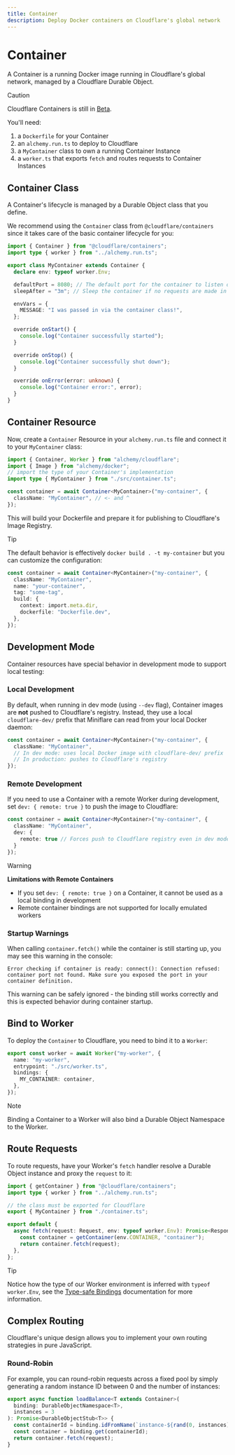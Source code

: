 ```yaml
---
title: Container
description: Deploy Docker containers on Cloudflare's global network
---
```


# Container

A Container is a running Docker image running in Cloudflare's global network, managed by a Cloudflare Durable Object.

> [!CAUTION]
> Cloudflare Containers is still in [Beta](https://blog.cloudflare.com/containers-are-available-in-public-beta-for-simple-global-and-programmable/).

You'll need:

1. a `Dockerfile` for your Container
2. an `alchemy.run.ts` to deploy to Cloudflare
3. a `MyContainer` class to own a running Container Instance
4. a `worker.ts` that exports `fetch` and routes requests to Container Instances

## Container Class

A Container's lifecycle is managed by a Durable Object class that you define.

We recommend using the `Container` class from `@cloudflare/containers` since it takes care of the basic container lifecycle for you:

```ts
import { Container } from "@cloudflare/containers";
import type { worker } from "../alchemy.run.ts";

export class MyContainer extends Container {
  declare env: typeof worker.Env;

  defaultPort = 8080; // The default port for the container to listen on
  sleepAfter = "3m"; // Sleep the container if no requests are made in this timeframe

  envVars = {
    MESSAGE: "I was passed in via the container class!",
  };

  override onStart() {
    console.log("Container successfully started");
  }

  override onStop() {
    console.log("Container successfully shut down");
  }

  override onError(error: unknown) {
    console.log("Container error:", error);
  }
}
```

## Container Resource

Now, create a `Container` Resource in your `alchemy.run.ts` file and connect it to your `MyContainer` class:

```ts
import { Container, Worker } from "alchemy/cloudflare";
import { Image } from "alchemy/docker";
// import the type of your Container's implementation
import type { MyContainer } from "./src/container.ts";

const container = await Container<MyContainer>("my-container", {
  className: "MyContainer", // <- and ^
});
```

This will build your Dockerfile and prepare it for publishing to Cloudflare's Image Registry.

> [!TIP]
> The default behavior is effectively `docker build . -t my-container` but you can customize the configuration:
>
> ```ts
> const container = await Container<MyContainer>("my-container", {
>   className: "MyContainer",
>   name: "your-container",
>   tag: "some-tag",
>   build: {
>     context: import.meta.dir,
>     dockerfile: "Dockerfile.dev",
>   },
> });
> ```

## Development Mode

Container resources have special behavior in development mode to support local testing:

### Local Development

By default, when running in dev mode (using `--dev` flag), Container images are **not** pushed to Cloudflare's registry. Instead, they use a local `cloudflare-dev/` prefix that Miniflare can read from your local Docker daemon:

```ts
const container = await Container<MyContainer>("my-container", {
  className: "MyContainer",
  // In dev mode: uses local Docker image with cloudflare-dev/ prefix
  // In production: pushes to Cloudflare's registry
});
```

### Remote Development

If you need to use a Container with a remote Worker during development, set `dev: { remote: true }` to push the image to Cloudflare:

```ts
const container = await Container<MyContainer>("my-container", {
  className: "MyContainer",
  dev: {
    remote: true // Forces push to Cloudflare registry even in dev mode
  }
});
```

> [!WARNING]
> **Limitations with Remote Containers**
> - If you set `dev: { remote: true }` on a Container, it cannot be used as a local binding in development
> - Remote container bindings are not supported for locally emulated workers

### Startup Warnings

When calling `container.fetch()` while the container is still starting up, you may see this warning in the console:

```
Error checking if container is ready: connect(): Connection refused: container port not found. Make sure you exposed the port in your container definition.
```

This warning can be safely ignored - the binding still works correctly and this is expected behavior during container startup.

## Bind to Worker

To deploy the `Container` to Cloudflare, you need to bind it to a `Worker`:

```ts
export const worker = await Worker("my-worker", {
  name: "my-worker",
  entrypoint: "./src/worker.ts",
  bindings: {
    MY_CONTAINER: container,
  },
});
```

> [!NOTE]
> Binding a Container to a Worker will also bind a Durable Object Namespace to the Worker.

## Route Requests

To route requests, have your Worker's `fetch` handler resolve a Durable Object instance and proxy the `request` to it:

```ts
import { getContainer } from "@cloudflare/containers";
import type { worker } from "../alchemy.run.ts";

// the class must be exported for Cloudflare
export { MyContainer } from "./container.ts";

export default {
  async fetch(request: Request, env: typeof worker.Env): Promise<Response> {
    const container = getContainer(env.CONTAINER, "container");
    return container.fetch(request);
  },
};
```

> [!TIP]
> Notice how the type of our Worker environment is inferred with `typeof worker.Env`, see the [Type-safe Bindings](../../concepts/bindings.md#type-safe-bindings) documentation for more information.

## Complex Routing

Cloudflare's unique design allows you to implement your own routing strategies in pure JavaScript.

### Round-Robin

For example, you can round-robin requests across a fixed pool by simply generating a random instance ID between 0 and the number of instances:

```ts
export async function loadBalance<T extends Container>(
  binding: DurableObjectNamespace<T>,
  instances = 3
): Promise<DurableObjectStub<T>> {
  const containerId = binding.idFromName(`instance-${rand(0, instances)}`);
  const container = binding.get(containerId);
  return container.fetch(request);
}
```
